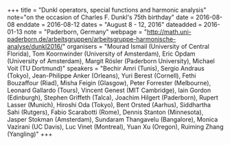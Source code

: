 +++
title = "Dunkl operators, special functions and harmonic analysis"
note="on the occasion of Charles F. Dunkl's 75th birthday"
date = 2016-08-08
enddate = 2016-08-12
dates = "August 8 - 12, 2016"
dateadded = 2016-01-13
note = "Paderborn, Germany"
webpage = "http://math.uni-paderborn.de/arbeitsgruppen/arbeitsgruppe-harmonische-analyse/dunkl2016/"
organisers = "Mourad Ismail (University of Central Florida), Tom Koornwinder (University of Amsterdam), Eric Opdam (University of Amsterdam), Margit Rösler (Paderborn University), Michael Voit (TU Dortmund)"
speakers = "Bechir Amri (Tunis), Sergio Andraus (Tokyo), Jean-Philippe Anker (Orleans), Yuri Berest (Cornell), Fethi Bouzaffour (Riad), Misha Feigin (Glasgow), Peter Forrester (Melbourne), Leonard Gallardo (Tours), Vincent Genest (MIT Cambridge), Iain Gordon (Edinburgh), Stephen Griffeth (Talca), Joachim Hilgert (Paderborn), Rupert Lasser (Munich), Hiroshi Oda (Tokyo), Bent Orsted (Aarhus), Siddhartha Sahi (Rutgers), Fabio Scarabotti (Rome), Dennis Stanton (Minnesota), Jasper Stokman (Amsterdam), Sundaram Thangavelu (Bangalore), Monica Vazirani (UC Davis), Luc Vinet (Montreal), Yuan Xu (Oregon), Ruiming Zhang (Yangling)"
+++
